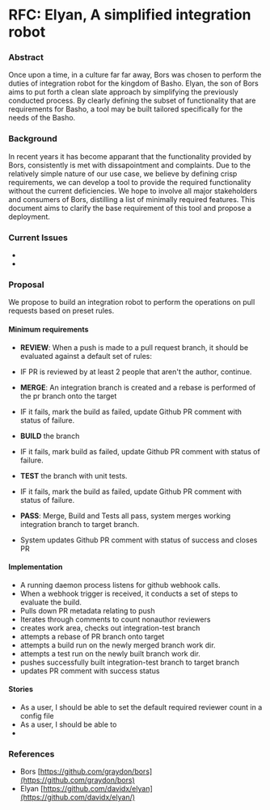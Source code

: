 # RFC: Elyan, A simplified integration robot

### Abstract

Once upon a time, in a culture far far away, Bors was chosen to perform the duties of integration robot for the kingdom of Basho.
Elyan, the son of Bors aims to put forth a clean slate approach by simplifying the previously conducted process.
By clearly defining the subset of functionality that are requirements for Basho, a tool may be built tailored specifically for the needs of the Basho.

### Background

In recent years it has become apparant that the functionality provided by Bors, consistently is met with dissapointment and complaints.
Due to the relatively simple nature of our use case, we believe by defining crisp requirements, we can develop a tool to provide the required functionality without the current deficiencies.
We hope to involve all major stakeholders and consumers of Bors, distilling a list of minimally required features. 
This document aims to clarify the base requirement of this tool and propose a deployment.

### Current Issues

- 
- 

### Proposal

We propose to build an integration robot to perform the operations on pull requests based on preset rules.


#### Minimum requirements

- **REVIEW**: When a push is made to a pull request branch, it should be evaluated against a default set of rules:
 -  IF PR is reviewed by at least 2 people that aren't the author, continue.
- **MERGE**: An integration branch is created and a rebase is performed of the pr branch onto the target
 - IF it fails, mark the build as failed, update Github PR comment with status of failure.
- **BUILD** the branch
 - IF it fails, mark build as failed, update Github PR comment with status of failure.
- **TEST** the branch with unit tests.
 - IF it fails, mark the build as failed, update Github PR comment with status of failure.

- **PASS**: Merge, Build and Tests all pass, system merges working integration branch to target branch. 
 - System updates Github PR comment with status of success and closes PR

#### Implementation 

- A running daemon process listens for github webhook calls.
- When a webhook trigger is received, it conducts a set of steps to evaluate the build.
- Pulls down PR metadata relating to push
- Iterates through comments to count nonauthor reviewers
- creates work area, checks out integration-test branch
- attempts a rebase of PR branch onto target
- attempts a build run on the newly merged branch work dir.
- attempts a test run on the newly built branch work dir.
- pushes successfully built integration-test branch to target branch
- updates PR comment with success status

#### Stories
- As a user, I should be able to set the default required reviewer count in a config file
- As a user, I should be able to 
- 

### References

- Bors [https://github.com/graydon/bors](https://github.com/graydon/bors)
- Elyan [https://github.com/davidx/elyan](https://github.com/davidx/elyan/)
